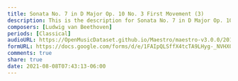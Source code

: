 ```yaml
---
title: Sonata No. 7 in D Major Op. 10 No. 3 First Movement (3)
description: This is the description for Sonata No. 7 in D Major Op. 10 No. 3 First Movement by Ludwig van Beethoven
composers: [Ludwig van Beethoven]
periods: [Classical]
audioURL: https://OpenMusicDataset.github.io/Maestro/maestro-v3.0.0/2011/MIDI-Unprocessed_06_R1_2011_MID--AUDIO_R1-D2_15_Track15_wav.midi
formURL: https://docs.google.com/forms/d/e/1FAIpQLSffX4tcTA9LHyg-_NVHX0deacBP8ldBZl-MIpWkIJ3xHbt_DQ/viewform
comments: true
share: true
date: 2021-08-08T07:43:13-06:00
---
```

